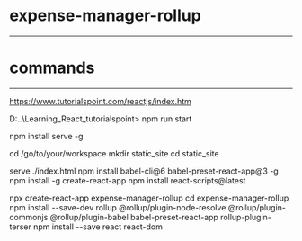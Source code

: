 # expense-manager-rollup


--------------------
# commands
-----------------------
https://www.tutorialspoint.com/reactjs/index.htm

D:\..\Learning_React_tutorialspoint> npm run start

npm install serve -g

cd /go/to/your/workspace
mkdir static_site 
cd static_site

serve ./index.html
npm install babel-cli@6 babel-preset-react-app@3 -g
npm install -g create-react-app
npm install react-scripts@latest

npx create-react-app expense-manager-rollup
cd expense-manager-rollup
npm install --save-dev rollup @rollup/plugin-node-resolve @rollup/plugin-commonjs @rollup/plugin-babel babel-preset-react-app rollup-plugin-terser
npm install --save react react-dom


